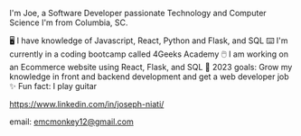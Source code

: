 I'm Joe, a Software Developer passionate Technology and Computer Science
I'm from Columbia, SC.

🖥️ I have knowledge of Javascript, React, Python and Flask, and SQL
⌨️ I'm currently in a coding bootcamp called 4Geeks Academy
🖱️ I am working on an Ecommerce website using React, Flask, and SQL
🎯 2023 goals: Grow my knowledge in front and backend development and get a web developer job
✨ Fun fact: I play guitar

https://www.linkedin.com/in/joseph-niati/

email: emcmonkey12@gmail.com
